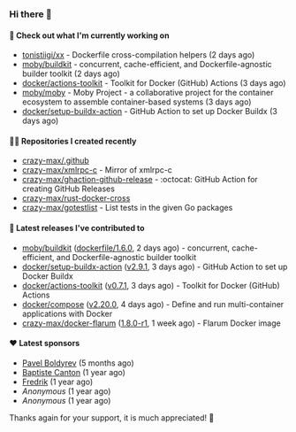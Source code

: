 ### Hi there 👋

#### 👷 Check out what I'm currently working on

- [tonistiigi/xx](https://github.com/tonistiigi/xx) - Dockerfile cross-compilation helpers (2 days ago)
- [moby/buildkit](https://github.com/moby/buildkit) - concurrent, cache-efficient, and Dockerfile-agnostic builder toolkit (2 days ago)
- [docker/actions-toolkit](https://github.com/docker/actions-toolkit) - Toolkit for Docker (GitHub) Actions (3 days ago)
- [moby/moby](https://github.com/moby/moby) - Moby Project - a collaborative project for the container ecosystem to assemble container-based systems (3 days ago)
- [docker/setup-buildx-action](https://github.com/docker/setup-buildx-action) - GitHub Action to set up Docker Buildx (3 days ago)

#### 👨‍💻 Repositories I created recently

- [crazy-max/.github](https://github.com/crazy-max/.github)
- [crazy-max/xmlrpc-c](https://github.com/crazy-max/xmlrpc-c) - Mirror of xmlrpc-c
- [crazy-max/ghaction-github-release](https://github.com/crazy-max/ghaction-github-release) - :octocat: GitHub Action for creating GitHub Releases
- [crazy-max/rust-docker-cross](https://github.com/crazy-max/rust-docker-cross)
- [crazy-max/gotestlist](https://github.com/crazy-max/gotestlist) - List tests in the given Go packages

#### 🚀 Latest releases I've contributed to

- [moby/buildkit](https://github.com/moby/buildkit) ([dockerfile/1.6.0](https://github.com/moby/buildkit/releases/tag/dockerfile/1.6.0), 2 days ago) - concurrent, cache-efficient, and Dockerfile-agnostic builder toolkit
- [docker/setup-buildx-action](https://github.com/docker/setup-buildx-action) ([v2.9.1](https://github.com/docker/setup-buildx-action/releases/tag/v2.9.1), 3 days ago) - GitHub Action to set up Docker Buildx
- [docker/actions-toolkit](https://github.com/docker/actions-toolkit) ([v0.7.1](https://github.com/docker/actions-toolkit/releases/tag/v0.7.1), 3 days ago) - Toolkit for Docker (GitHub) Actions
- [docker/compose](https://github.com/docker/compose) ([v2.20.0](https://github.com/docker/compose/releases/tag/v2.20.0), 4 days ago) - Define and run multi-container applications with Docker
- [crazy-max/docker-flarum](https://github.com/crazy-max/docker-flarum) ([1.8.0-r1](https://github.com/crazy-max/docker-flarum/releases/tag/1.8.0-r1), 1 week ago) - Flarum Docker image

#### ❤️ Latest sponsors
- [Pavel Boldyrev](https://github.com/bpg) (5 months ago)
- [Baptiste Canton](https://github.com/batmac) (1 year ago)
- [Fredrik](https://github.com/fredrikscode) (1 year ago)
- _Anonymous_ (1 year ago)
- _Anonymous_ (1 year ago)

Thanks again for your support, it is much appreciated! 🙏
